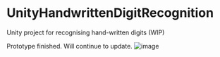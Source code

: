 # UnityHandwrittenDigitRecognition
Unity project for recognising hand-written digits (WIP)

Prototype finished.
Will continue to update.
![image](https://github.com/thehighestend/UnityHandwrittenDigitRecognition/assets/7414373/b6374f95-9ca0-4215-9259-e5ead7d97e3a)
